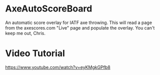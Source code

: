 # AxeAutoScoreBoard
An automatic score overlay for IATF axe throwing.  This will read a page from the axescores.com "Live" page and populate the overlay.  You can't keep me out, Chris.

# Video Tutorial

https://www.youtube.com/watch?v=eyKMgkGPfb8
